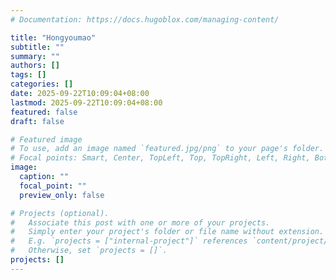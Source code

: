 ```yaml
---
# Documentation: https://docs.hugoblox.com/managing-content/

title: "Hongyoumao"
subtitle: ""
summary: ""
authors: []
tags: []
categories: []
date: 2025-09-22T10:09:04+08:00
lastmod: 2025-09-22T10:09:04+08:00
featured: false
draft: false

# Featured image
# To use, add an image named `featured.jpg/png` to your page's folder.
# Focal points: Smart, Center, TopLeft, Top, TopRight, Left, Right, BottomLeft, Bottom, BottomRight.
image:
  caption: ""
  focal_point: ""
  preview_only: false

# Projects (optional).
#   Associate this post with one or more of your projects.
#   Simply enter your project's folder or file name without extension.
#   E.g. `projects = ["internal-project"]` references `content/project/deep-learning/index.md`.
#   Otherwise, set `projects = []`.
projects: []
---
```

